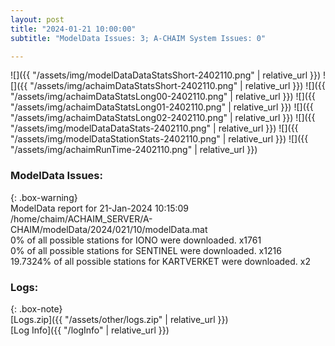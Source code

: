 ```yaml
---
layout: post
title: "2024-01-21 10:00:00"
subtitle: "ModelData Issues: 3; A-CHAIM System Issues: 0"

---
```


![]({{ "/assets/img/modelDataDataStatsShort-2402110.png" | relative_url }})
![]({{ "/assets/img/achaimDataStatsShort-2402110.png" | relative_url }})
![]({{ "/assets/img/achaimDataStatsLong00-2402110.png" | relative_url }})
![]({{ "/assets/img/achaimDataStatsLong01-2402110.png" | relative_url }})
![]({{ "/assets/img/achaimDataStatsLong02-2402110.png" | relative_url }})
![]({{ "/assets/img/modelDataDataStats-2402110.png" | relative_url }})
![]({{ "/assets/img/modelDataStationStats-2402110.png" | relative_url }})
![]({{ "/assets/img/achaimRunTime-2402110.png" | relative_url }})


### ModelData Issues:  
  
{: .box-warning}  
 ModelData report for 21-Jan-2024 10:15:09   
 /home/chaim/ACHAIM_SERVER/A-CHAIM/modelData/2024/021/10/modelData.mat   
 0% of all possible stations for IONO were downloaded. x1761   
 0% of all possible stations for SENTINEL were downloaded. x1216   
 19.7324% of all possible stations for KARTVERKET were downloaded. x2   
  


### Logs:  
  
{: .box-note}  
[Logs.zip]({{ "/assets/other/logs.zip" | relative_url }})  
[Log Info]({{ "/logInfo" | relative_url }})  

